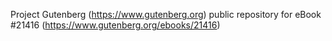 Project Gutenberg (https://www.gutenberg.org) public repository for eBook #21416 (https://www.gutenberg.org/ebooks/21416)
